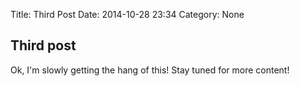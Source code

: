 Title: Third Post
Date: 2014-10-28 23:34
Category: None

Third post
----------

Ok, I'm slowly getting the hang of this!  Stay tuned for more content!
